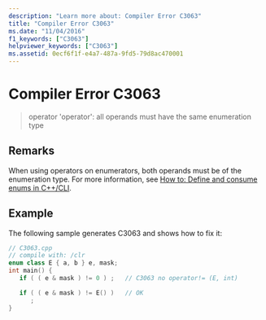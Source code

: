 ```yaml
---
description: "Learn more about: Compiler Error C3063"
title: "Compiler Error C3063"
ms.date: "11/04/2016"
f1_keywords: ["C3063"]
helpviewer_keywords: ["C3063"]
ms.assetid: 0ecf6f1f-e4a7-487a-9fd5-79d8ac470001
---
```

# Compiler Error C3063

> operator 'operator': all operands must have the same enumeration type

## Remarks

When using operators on enumerators, both operands must be of the enumeration type. For more information, see [How to: Define and consume enums in C++/CLI](../../dotnet/how-to-define-and-consume-enums-in-cpp-cli.md).

## Example

The following sample generates C3063 and shows how to fix it:

```cpp
// C3063.cpp
// compile with: /clr
enum class E { a, b } e, mask;
int main() {
   if ( ( e & mask ) != 0 ) ;   // C3063 no operator!= (E, int)

   if ( ( e & mask ) != E() )   // OK
      ;
}
```
